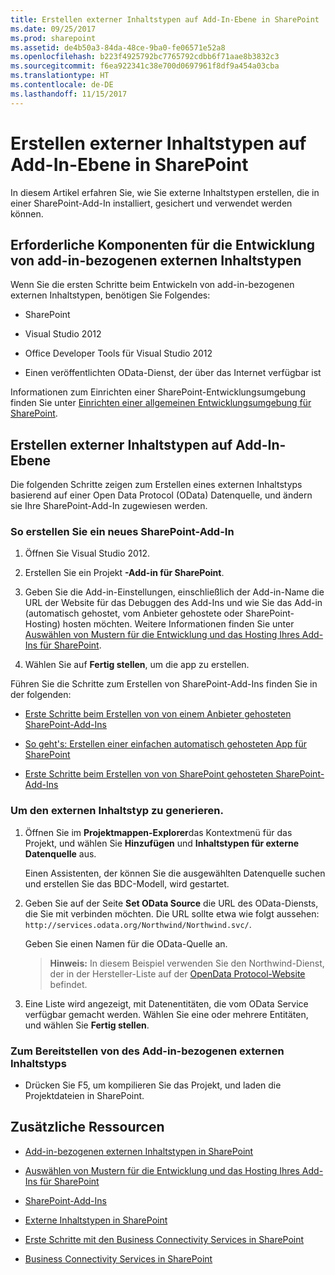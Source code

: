 ```yaml
---
title: Erstellen externer Inhaltstypen auf Add-In-Ebene in SharePoint
ms.date: 09/25/2017
ms.prod: sharepoint
ms.assetid: de4b50a3-84da-48ce-9ba0-fe06571e52a8
ms.openlocfilehash: b223f4925792bc7765792cdbb6f71aae8b3832c3
ms.sourcegitcommit: f6ea922341c38e700d0697961f8df9a454a03cba
ms.translationtype: HT
ms.contentlocale: de-DE
ms.lasthandoff: 11/15/2017
---
```

# <a name="create-an-add-in-scoped-external-content-type-in-sharepoint"></a>Erstellen externer Inhaltstypen auf Add-In-Ebene in SharePoint

In diesem Artikel erfahren Sie, wie Sie externe Inhaltstypen erstellen, die in einer SharePoint-Add-In installiert, gesichert und verwendet werden können.

## <a name="prerequisites-for-developing-add-in-scoped-external-content-types"></a>Erforderliche Komponenten für die Entwicklung von add-in-bezogenen externen Inhaltstypen
<a name="bkmk_Prerequisites"> </a>

Wenn Sie die ersten Schritte beim Entwickeln von add-in-bezogenen externen Inhaltstypen, benötigen Sie Folgendes:
  
    
    

- SharePoint
    
  
- Visual Studio 2012
    
  
- Office Developer Tools für Visual Studio 2012
    
  
- Einen veröffentlichten OData-Dienst, der über das Internet verfügbar ist
    
  
Informationen zum Einrichten einer SharePoint-Entwicklungsumgebung finden Sie unter  [Einrichten einer allgemeinen Entwicklungsumgebung für SharePoint](set-up-a-general-development-environment-for-sharepoint.md).
  
    
    

## <a name="create-an-add-in-scoped-external-content-type"></a>Erstellen externer Inhaltstypen auf Add-In-Ebene
<a name="bkmk_CreateECT"> </a>

Die folgenden Schritte zeigen zum Erstellen eines externen Inhaltstyps basierend auf einer Open Data Protocol (OData) Datenquelle, und ändern sie Ihre SharePoint-Add-In zugewiesen werden.
  
    
    

### <a name="to-create-a-new-sharepoint-add-in"></a>So erstellen Sie ein neues SharePoint-Add-In


1. Öffnen Sie Visual Studio 2012.
    
  
2. Erstellen Sie ein Projekt **-Add-in für SharePoint**.
    
  
3. Geben Sie die Add-in-Einstellungen, einschließlich der Add-in-Name die URL der Website für das Debuggen des Add-Ins und wie Sie das Add-in (automatisch gehostet, vom Anbieter gehostete oder SharePoint-Hosting) hosten möchten. Weitere Informationen finden Sie unter  [Auswählen von Mustern für die Entwicklung und das Hosting Ihres Add-Ins für SharePoint](http://msdn.microsoft.com/library/05ce5435-0a03-4ddc-976b-c33b08d03457%28Office.15%29.aspx).
    
  
4. Wählen Sie auf **Fertig stellen**, um die app zu erstellen.
    
  
Führen Sie die Schritte zum Erstellen von SharePoint-Add-Ins finden Sie in der folgenden:
  
    
    

-  [Erste Schritte beim Erstellen von von einem Anbieter gehosteten SharePoint-Add-Ins](http://msdn.microsoft.com/library/3038dd73-41ee-436f-8c78-ef8e6869bf7b%28Office.15%29.aspx)
    
  
-  [So geht's: Erstellen einer einfachen automatisch gehosteten App für SharePoint](http://msdn.microsoft.com/library/0572894d-c437-4b7d-8ac6-8405496e2145%28Office.15%29.aspx)
    
  
-  [Erste Schritte beim Erstellen von von SharePoint gehosteten SharePoint-Add-Ins](http://msdn.microsoft.com/library/1b992485-6efe-4ea4-a18c-221689b0b66f%28Office.15%29.aspx)
    
  

### <a name="to-generate-the-external-content-type"></a>Um den externen Inhaltstyp zu generieren.


1. Öffnen Sie im **Projektmappen-Explorer**das Kontextmenü für das Projekt, und wählen Sie **Hinzufügen** und **Inhaltstypen für externe Datenquelle** aus.
    
    Einen Assistenten, der können Sie die ausgewählten Datenquelle suchen und erstellen Sie das BDC-Modell, wird gestartet.
    
  
2. Geben Sie auf der Seite **Set OData Source** die URL des OData-Diensts, die Sie mit verbinden möchten. Die URL sollte etwa wie folgt aussehen: `http://services.odata.org/Northwind/Northwind.svc/`.
    
    Geben Sie einen Namen für die OData-Quelle an.
    
    > **Hinweis:** In diesem Beispiel verwenden Sie den Northwind-Dienst, der in der Hersteller-Liste auf der  [OpenData Protocol-Website](http://www.odata.org) befindet. 
3. Eine Liste wird angezeigt, mit Datenentitäten, die vom OData Service verfügbar gemacht werden. Wählen Sie eine oder mehrere Entitäten, und wählen Sie **Fertig stellen**.
    
  

### <a name="to-deploy-the-add-in-scoped-external-content-type"></a>Zum Bereitstellen von des Add-in-bezogenen externen Inhaltstyps


- Drücken Sie F5, um kompilieren Sie das Projekt, und laden die Projektdateien in SharePoint.
    
  

## <a name="additional-resources"></a>Zusätzliche Ressourcen
<a name="bk_addresources"> </a>


-  [Add-in-bezogenen externen Inhaltstypen in SharePoint](add-in-scoped-external-content-types-in-sharepoint.md)
    
  
-  [Auswählen von Mustern für die Entwicklung und das Hosting Ihres Add-Ins für SharePoint](http://msdn.microsoft.com/library/05ce5435-0a03-4ddc-976b-c33b08d03457%28Office.15%29.aspx)
    
  
-  [SharePoint-Add-Ins](http://msdn.microsoft.com/library/cd1eda9e-8e54-4223-93a9-a6ea0d18df70%28Office.15%29.aspx)
    
  
-  [Externe Inhaltstypen in SharePoint](external-content-types-in-sharepoint.md)
    
  
-  [Erste Schritte mit den Business Connectivity Services in SharePoint](get-started-with-business-connectivity-services-in-sharepoint.md)
    
  
-  [Business Connectivity Services in SharePoint](business-connectivity-services-in-sharepoint.md)
    
  

